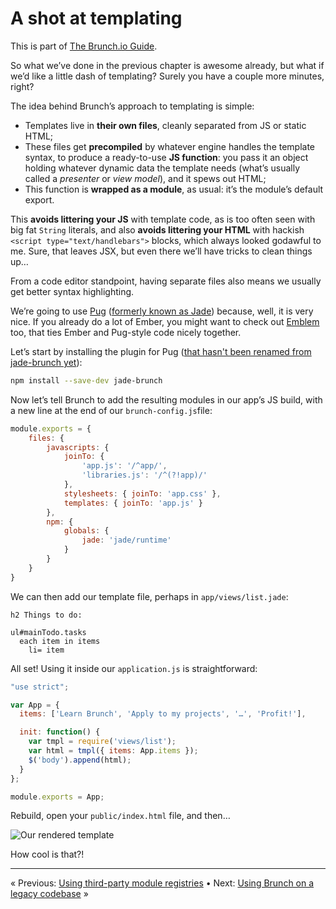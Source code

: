 # A shot at templating

This is part of [The Brunch.io Guide](../../README.md).

So what we’ve done in the previous chapter is awesome already, but what if we’d like a little dash of templating?  Surely you have a couple more minutes, right?

The idea behind Brunch’s approach to templating is simple:

  * Templates live in **their own files**, cleanly separated from JS or static HTML;
  * These files get **precompiled** by whatever engine handles the template syntax, to produce a ready-to-use **JS function**: you pass it an object holding whatever dynamic data the template needs (what’s usually called a *presenter* or *view model*), and it spews out HTML;
  * This function is **wrapped as a module**, as usual: it’s the module’s default export.

This **avoids littering your JS** with template code, as is too often seen with big fat `String` literals, and also **avoids littering your HTML** with hackish `<script type="text/handlebars">` blocks, which always looked godawful to me.  Sure, that leaves JSX, but even there we’ll have tricks to clean things up…

From a code editor standpoint, having separate files also means we usually get better syntax highlighting.

We’re going to use [Pug](https://pugjs.org/api/getting-started.html) ([formerly known as Jade](https://github.com/pugjs/pug/issues/2184)) because, well, it is very nice.  If you already do a lot of Ember, you might want to check out [Emblem](http://emblemjs.com/) too, that ties Ember and Pug-style code nicely together.

Let’s start by installing the plugin for Pug ([that hasn't been renamed from jade-brunch yet](https://github.com/pugjs/pug/issues/2184)):

```sh
npm install --save-dev jade-brunch
```

Now let’s tell Brunch to add the resulting modules in our app’s JS build, with a new line at the end of our `brunch-config.js`file:

```javascript
module.exports = {
    files: {
        javascripts: {
            joinTo: {
                'app.js': '/^app/',
                'libraries.js': '/^(?!app)/'
            },
            stylesheets: { joinTo: 'app.css' },
            templates: { joinTo: 'app.js' }
        },
        npm: {
            globals: {
                jade: 'jade/runtime'
            }
        }
    }
}
```

We can then add our template file, perhaps in `app/views/list.jade`:

```jade
h2 Things to do:

ul#mainTodo.tasks
  each item in items
    li= item
```

All set!  Using it inside our `application.js` is straightforward:

```javascript
"use strict";

var App = {
  items: ['Learn Brunch', 'Apply to my projects', '…', 'Profit!'],

  init: function() {
    var tmpl = require('views/list');
    var html = tmpl({ items: App.items });
    $('body').append(html);
  }
};

module.exports = App;
```

Rebuild, open your `public/index.html` file, and then…

![Our rendered template](../images/brunch-simple-templating.png)

How cool is that?!

----

« Previous: [Using third-party module registries](chapter05-using-third-party-registries.md) • Next: [Using Brunch on a legacy codebase](chapter07-using-brunch-on-legacy-code.md) »
